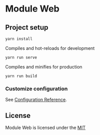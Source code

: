 # Module Web

## Project setup
```
yarn install
```
Compiles and hot-reloads for development
```
yarn run serve
```
Compiles and minifies for production
```
yarn run build
```

### Customize configuration
See [Configuration Reference](https://cli.vuejs.org/config/).

## License
Module Web is licensed under the [MIT](LICENSE)
